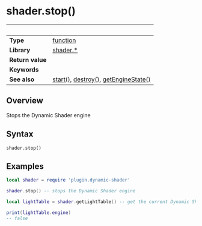 # shader.stop()

|                      | &nbsp; 
| -------------------- | ---------------------------------------------------------------
| __Type__             | [function](http://docs.coronalabs.com/api/type/Function.html)
| __Library__          | [shader.*](README.md)
| __Return value__     | 
| __Keywords__         | 
| __See also__         | [start()](start.markdown), [destroy()](destroy.markdown), [getEngineState()](getEngineState.markdown)


## Overview

Stops the Dynamic Shader engine

## Syntax

	shader.stop()

## Examples

``````lua
local shader = require 'plugin.dynamic-shader'

shader.stop() -- stops the Dynamic Shader engine

local lightTable = shader.getLightTable() -- get the current Dynamic Shader values

print(lightTable.engine)
-- false


``````
